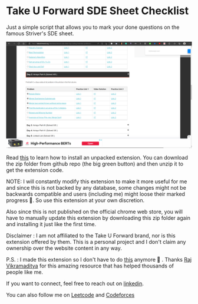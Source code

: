 # Take U Forward SDE Sheet Checklist

Just a simple script that allows you to mark your done questions on the famous Striver's SDE sheet.

<img src="./images/screenshot.png">

Read [this](https://webkul.com/blog/how-to-install-the-unpacked-extension-in-chrome/) to learn how to install an unpacked extension. You can download the zip folder from github repo (the big green button) and then unzip it to get the extension code.

NOTE: I will constantly modify this extension to make it more useful for me and since this is not backed by any database, some changes might not be backwards compatible and users (including me) might loose their marked progress 🥲. So use this extension at your own discretion.

Also since this is not published on the official chrome web store, you will have to manually update this extension by downloading this zip folder again and installing it just like the first time.

Disclaimer : I am not affiliated to the Take U Forward brand, nor is this extension offered by them. This is a personal project and I don't claim any ownership over the website content in any way.

P.S. : I made this extension so I don't have to do [this](./dont-do-this/sde-sheet.pdf) anymore 🙊 . Thanks [Raj Vikramaditya](https://www.linkedin.com/in/rajarvp/) for this amazing resource that has helped thousands of people like me.

If you want to connect, feel free to reach out on [linkedin](https://www.linkedin.com/in/vc2001/).

You can also follow me on [Leetcode](https://leetcode.com/vaibhavchopra/) and [Codeforces](https://codeforces.com/profile/creamyCockroach)
